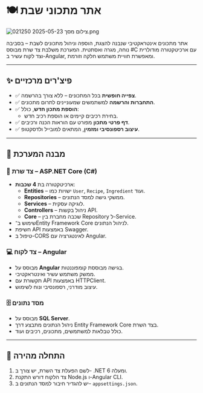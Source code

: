 # 🍽️ אתר מתכוני שבת

![צילום מסך 2025-05-23 021250.png](נתיב/לתיקיית_התמונות/שם_קובץ_התמונה.png)


אתר מתכונים אינטראקטיבי שנבנה להצגת, הוספה וניהול מתכונים לשבת – בסביבה נוחה, מגרה ואסתטית. המערכת משלבת צד שרת מבוסס #C עם ארכיטקטורה מודולרית וצד לקוח עשיר ב-Angular, ומאפשרת חוויית משתמש חלקה וזורמת.

---

## ✨ פיצ'רים מרכזיים

- ✅ **צפייה חופשית** בכל המתכונים – ללא צורך בהרשמה.
- ✅ **התחברות והרשמה** למשתמשים שמעוניינים לתרום מתכונים.
- ✅ **הוספת מתכון חדש**, כולל:
  - בחירת רכיבים קיימים או הוספת רכיב חדש.
- ✅ **דף פרטי מתכון** מפורט עם הוראות הכנה ורכיבים.
- ✅ **עיצוב רספונסיבי ומזמין**, המתאים למובייל ולדסקטופ.

---

## 🧱 מבנה המערכת

### 🔧 צד שרת – ASP.NET Core (C#)

- ארכיטקטורה בת **4 שכבות**:
  - **Entities** – ישויות כמו `User`, `Recipe`, `Ingredient` ועוד.
  - **Repositories** – ממשקי גישה למסד הנתונים.
  - **Services** – לוגיקה עסקית.
  - **Controllers** – ניהול בקשות API.
  - **Core** – שכבה מחברת בין Repository ל-Service.
- שימוש ב־Entity Framework Core לניהול הנתונים.
- חשיפת API באמצעות Swagger.
- טיפול ב-CORS לאינטגרציה עם Angular.

### 💻 צד לקוח – Angular

- מבוסס על **Angular** בגישה מבוססת קומפוננטות.
- ממשק משתמש עשיר ואינטראקטיבי.
- תקשורת עם API באמצעות HTTPClient.
- עיצוב מודרני, רספונסיבי ונוח לשימוש.

### 🗄️ מסד נתונים

- מבוסס על **SQL Server**.
- ניהול הנתונים מתבצע דרך Entity Framework Core בצד השרת.
- כולל טבלאות למשתמשים, מתכונים, רכיבים ועוד.

---

## 🚀 התחלה מהירה

1. לשם הפעלת צד השרת, יש צורך ב- .NET 6 ומעלה.
2. צד הלקוח דורש התקנת Node.js ו-Angular CLI.
3. יש להגדיר חיבור למסד הנתונים ב- `appsettings.json`.

